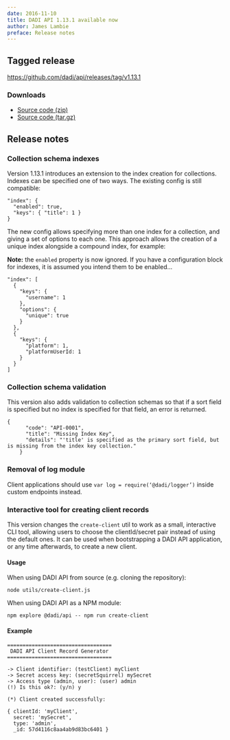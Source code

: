 ```yaml
---
date: 2016-11-10
title: DADI API 1.13.1 available now
author: James Lambie
preface: Release notes
---
```


## Tagged release

https://github.com/dadi/api/releases/tag/v1.13.1

### Downloads

- [Source code (zip)](https://github.com/dadi/api/archive/v1.13.1.zip)
- [Source code (tar.gz)](https://github.com/dadi/api/archive/v1.13.1.tar.gz)

## Release notes

### Collection schema indexes

Version 1.13.1 introduces an extension to the index creation for collections. Indexes can be specified one of two ways. The existing config is still compatible:

```
"index": {
  "enabled": true,
  "keys": { "title": 1 }
}
```

The new config allows specifying more than one index for a collection, and giving a set of options to each one. This approach allows the creation of a unique index alongside a compound index, for example:

**Note:** the `enabled` property is now ignored. If you have a configuration block for indexes, it is assumed you intend them to be enabled...

```
"index": [
  {
    "keys": {
      "username": 1
    },
    "options": {
      "unique": true
    }
  },
  {
    "keys": {
      "platform": 1,
      "platformUserId: 1
    }
  }
]
```

### Collection schema validation

This version also adds validation to collection schemas so that if a sort field is specified but no index is specified for that field, an error is returned.

```
{
      "code": "API-0001",
      "title": "Missing Index Key",
      "details": "'title' is specified as the primary sort field, but is missing from the index key collection."
    }
```

### Removal of log module

Client applications should use `var log = require(‘@dadi/logger’)` inside custom endpoints instead.

### Interactive tool for creating client records

This version changes the `create-client` util to work as a small, interactive CLI tool, allowing users to choose the clientId/secret pair instead of using the default ones. It can be used when bootstrapping a DADI API application, or any time afterwards, to create a new client.

#### Usage

When using DADI API from source (e.g. cloning the repository):

```shell
node utils/create-client.js
```

When using DADI API as a NPM module:

```shell
npm explore @dadi/api -- npm run create-client
```

#### Example

```
==================================
 DADI API Client Record Generator 
==================================

-> Client identifier: (testClient) myClient
-> Secret access key: (secretSquirrel) mySecret
-> Access type (admin, user): (user) admin
(!) Is this ok?: (y/n) y

(*) Client created successfully:

{ clientId: 'myClient',
  secret: 'mySecret',
  type: 'admin',
  _id: 57d4116c8aa4ab9d83bc6401 }
```
